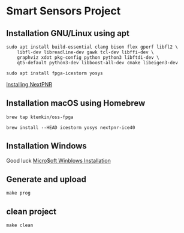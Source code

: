 # Smart Sensors Project

## Installation GNU/Linux using apt

```
sudo apt install build-essential clang bison flex gperf libfl2 \
    libfl-dev libreadline-dev gawk tcl-dev libffi-dev \
    graphviz xdot pkg-config python python3 libftdi-dev \
    qt5-default python3-dev libboost-all-dev cmake libeigen3-dev
```
```
sudo apt install fpga-icestorm yosys
```

[Installing NextPNR](https://github.com/YosysHQ/nextpnr)

## Installation macOS using Homebrew

```
brew tap ktemkin/oss-fpga 
```
```
brew install --HEAD icestorm yosys nextpnr-ice40
```

## Installation Windows

Good luck [Micro$oft Winblows Installation](https://wiki.icebreaker-fpga.com/wiki/Getting_started)

## Generate and upload

```
make prog
```

## clean project

```
make clean
```
